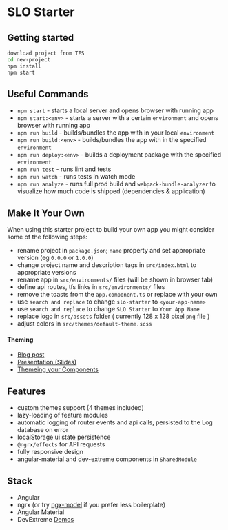 # SLO  Starter 

## Getting started
```bash
download project from TFS
cd new-project
npm install
npm start
```

## Useful Commands
  * `npm start` - starts a local server and opens browser with running app
  * `npm start:<env>` - starts a server with a certain `environment` and opens browser with running app
  * `npm run build` - builds/bundles the app with in your local `environment`
  * `npm run build:<env>` - builds/bundles the app with in the specified `environment`
  * `npm run deploy:<env>` - builds a deployment package with the specified `environment`
  * `npm run test` - runs lint and tests
  * `npm run watch` - runs tests in watch mode
  * `npm run analyze` - runs full prod build and `webpack-bundle-analyzer` to visualize how much code is shipped (dependencies & application) 

## Make It Your Own
When using this starter project to build your own app you might consider some of the following steps:
  
  * rename project in `package.json`; `name` property and set appropriate version (eg `0.0.0` or `1.0.0`)
  * change project name and description tags in `src/index.html` to appropriate versions
  * rename app in `src/environments/` files (will be shown in browser tab)
  * define api routes, tfs links in `src/environments/` files
  * remove the toasts from the `app.component.ts` or replace with your own
  * use `search and replace` to change `slo-starter` to `<your-app-name>`
  * use `search and replace` to change `SLO Starter` to `Your App Name`
  * replace logo in `src/assets` folder ( currently 128 x 128 pixel `png` file )
  * adjust colors in `src/themes/default-theme.scss`

#### Theming 

  * [Blog post](https://medium.com/@tomastrajan/the-complete-guide-to-angular-material-themes-4d165a9d24d1)
  * [Presentation (Slides)](http://slides.com/tomastrajan/angular-material-themes-guide#/)
  * [Themeing your Components](https://material.angular.io/guide/theming-your-components)

 
## Features

* custom themes support (4 themes included)
* lazy-loading of feature modules
* automatic logging of router events and api calls, persisted to the Log database on error
* localStorage ui state persistence
* `@ngrx/effects` for API requests
* fully responsive design
* angular-material and dev-extreme components in `SharedModule`
 
## Stack

* Angular
* ngrx (or try [ngx-model](https://github.com/tomastrajan/ngx-model) if you prefer less boilerplate)
* Angular Material
* DevExtreme [Demos](https://js.devexpress.com/Demos/WidgetsGallery/)
